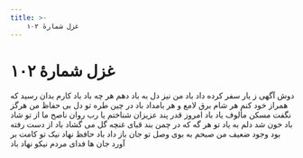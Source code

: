 ```yaml
---
title: >-
    غزل شمارهٔ ۱۰۲
---
```

# غزل شمارهٔ ۱۰۲

دوش آگهی ز یار سفر کرده داد باد
من نیز دل به باد دهم هر چه باد باد
کارم بدان رسید که همراز خود کنم
هر شام برق لامع و هر بامداد باد
در چین طره تو دل بی حفاظ من
هرگز نگفت مسکن مألوف یاد باد
امروز قدر پند عزیزان شناختم
یا رب روان ناصح ما از تو شاد باد
خون شد دلم به یاد تو هر گه که در چمن
بند قبای غنچه گل می گشاد باد
از دست رفته بود وجود ضعیف من
صبحم به بوی وصل تو جان باز داد باد
حافظ نهاد نیک تو کامت بر آورد
جان ها فدای مردم نیکو نهاد باد
